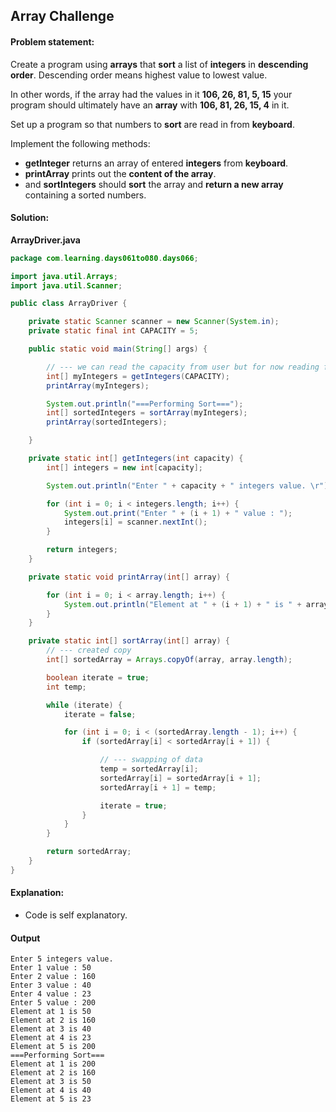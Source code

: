 Array Challenge
--

#### Problem statement:

Create a program using **arrays** that **sort** a list of **integers** in **descending order**. Descending order means highest value to lowest value.

In other words, if the array had the values in it **106, 26, 81, 5, 15** your program should ultimately have an **array** with **106, 81, 26, 15, 4** in it.

Set up a program so that numbers to **sort** are read in from **keyboard**.

Implement the following methods:
- **getInteger** returns an array of entered **integers** from **keyboard**.
- **printArray** prints out the **content of the array**.
- and **sortIntegers** should **sort** the array and **return a new array** containing a sorted numbers.

#### Solution:
**ArrayDriver.java**
```java
package com.learning.days061to080.days066;

import java.util.Arrays;
import java.util.Scanner;

public class ArrayDriver {

    private static Scanner scanner = new Scanner(System.in);
    private static final int CAPACITY = 5;

    public static void main(String[] args) {

        // --- we can read the capacity from user but for now reading from constant
        int[] myIntegers = getIntegers(CAPACITY);
        printArray(myIntegers);

        System.out.println("===Performing Sort===");
        int[] sortedIntegers = sortArray(myIntegers);
        printArray(sortedIntegers);

    }

    private static int[] getIntegers(int capacity) {
        int[] integers = new int[capacity];

        System.out.println("Enter " + capacity + " integers value. \r");

        for (int i = 0; i < integers.length; i++) {
            System.out.print("Enter " + (i + 1) + " value : ");
            integers[i] = scanner.nextInt();
        }

        return integers;
    }

    private static void printArray(int[] array) {

        for (int i = 0; i < array.length; i++) {
            System.out.println("Element at " + (i + 1) + " is " + array[i]);
        }
    }

    private static int[] sortArray(int[] array) {
        // --- created copy
        int[] sortedArray = Arrays.copyOf(array, array.length);

        boolean iterate = true;
        int temp;

        while (iterate) {
            iterate = false;

            for (int i = 0; i < (sortedArray.length - 1); i++) {
                if (sortedArray[i] < sortedArray[i + 1]) {

                    // --- swapping of data
                    temp = sortedArray[i];
                    sortedArray[i] = sortedArray[i + 1];
                    sortedArray[i + 1] = temp;

                    iterate = true;
                }
            }
        }

        return sortedArray;
    }
}
```

#### Explanation:

- Code is self explanatory.

#### Output
 ```
Enter 5 integers value. 
Enter 1 value : 50
Enter 2 value : 160
Enter 3 value : 40
Enter 4 value : 23
Enter 5 value : 200
Element at 1 is 50
Element at 2 is 160
Element at 3 is 40
Element at 4 is 23
Element at 5 is 200
===Performing Sort===
Element at 1 is 200
Element at 2 is 160
Element at 3 is 50
Element at 4 is 40
Element at 5 is 23
```